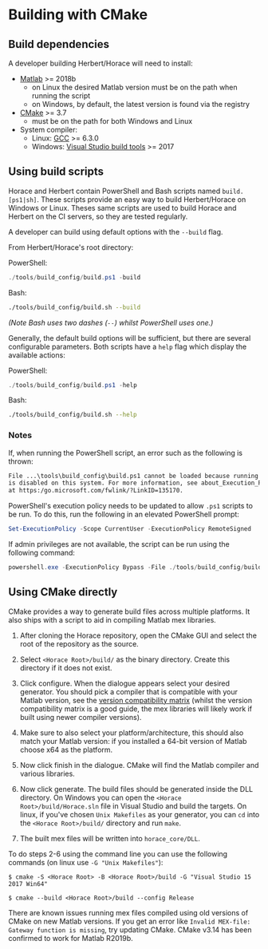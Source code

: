 # Building with CMake

## Build dependencies

A developer building Herbert/Horace will need to install:

- [Matlab](https://www.mathworks.com/products/matlab.html) >= 2018b
  - on Linux the desired Matlab version must be on the path when running the
  script
  - on Windows, by default, the latest version is found via the registry
- [CMake](https://cmake.org/download/) >= 3.7
  - must be on the path for both Windows and Linux
- System compiler:
  - Linux: [GCC](https://gcc.gnu.org/) >= 6.3.0
  - Windows:
  [Visual Studio build tools](https://visualstudio.microsoft.com/downloads/#build-tools-for-visual-studio-2019)
  \>= 2017

## Using build scripts

Horace and Herbert contain PowerShell and Bash scripts named `build.[ps1|sh]`.
These scripts provide an easy way to build Herbert/Horace on Windows or Linux.
Theses same scripts are used to build Horace and Herbert on the CI servers,
so they are tested regularly.

A developer can build using default options with the `--build` flag.

From Herbert/Horace's root directory:

PowerShell:

```powershell
./tools/build_config/build.ps1 -build
```

Bash:

```bash
./tools/build_config/build.sh --build
```

_(Note Bash uses two dashes (`--`) whilst PowerShell uses one.)_

Generally, the default build options will be sufficient,
but there are several configurable parameters.
Both scripts have a `help` flag which display the available actions:

PowerShell:

```powershell
./tools/build_config/build.ps1 -help
```

Bash:

```bash
./tools/build_config/build.sh --help
```

### Notes

If, when running the PowerShell script,
an error such as the following is thrown:

```txt
File ...\tools\build_config\build.ps1 cannot be loaded because running scripts
is disabled on this system. For more information, see about_Execution_Policies
at https:/go.microsoft.com/fwlink/?LinkID=135170.
```

PowerShell's execution policy needs to be updated to allow `.ps1` scripts to be
run.
To do this, run the following in an elevated PowerShell prompt:

```powershell
Set-ExecutionPolicy -Scope CurrentUser -ExecutionPolicy RemoteSigned
```

If admin privileges are not available,
the script can be run using the following command:

```powershell
powershell.exe -ExecutionPolicy Bypass -File ./tools/build_config/build.ps1 -build
```

## Using CMake directly

CMake provides a way to generate build files across multiple platforms. It also
ships with a script to aid in compiling Matlab mex libraries.

1. After cloning the Horace repository, open the CMake GUI and select the root
of the repository as the source.

2. Select `<Horace Root>/build/` as the binary directory.
Create this directory if it does not exist.

3. Click configure.
When the dialogue appears select your desired generator.
You should pick a compiler that is compatible with your Matlab version,
see the [version compatibility matrix](./09_version_compatibility.md)
(whilst the version compatibility matrix is a good guide,
the mex libraries will likely work if built using newer compiler versions).

4. Make sure to also select your platform/architecture,
this should also match your Matlab version:
if you installed a 64-bit version of Matlab choose x64 as the platform.

5. Now click finish in the dialogue.
CMake will find the Matlab compiler and various libraries.

6. Now click generate.
The build files should be generated inside the DLL directory.
On Windows you can open the `<Horace Root>/build/Horace.sln` file in Visual
Studio and build the targets.
On linux, if you've chosen `Unix Makefiles` as your generator,
you can `cd` into the `<Horace Root>/build/` directory and run `make`.

7. The built mex files will be written into `horace_core/DLL`.

To do steps 2-6 using the command line you can use the following commands (on
linux use `-G "Unix Makefiles"`):

`$ cmake -S <Horace Root> -B <Horace Root>/build -G "Visual Studio 15 2017 Win64"`

`$ cmake --build <Horace Root>/build --config Release`

There are known issues running mex files compiled using old versions of CMake
on new Matlab versions.
If you get an error like `Invalid MEX-file: Gateway function is missing`,
try updating CMake.
CMake v3.14 has been confirmed to work for Matlab R2019b.
